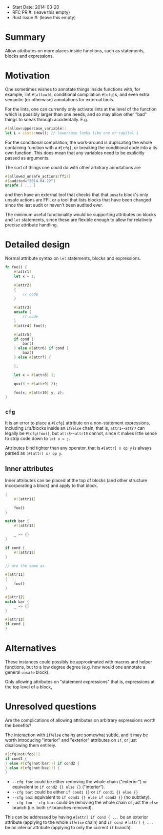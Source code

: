 - Start Date: 2014-03-20
- RFC PR #: (leave this empty)
- Rust Issue #: (leave this empty)

# Summary

Allow attributes on more places inside functions, such as statements,
blocks and expressions.

# Motivation

One sometimes wishes to annotate things inside functions with, for
example, lint `#[allow]`s, conditional compilation `#[cfg]`s, and even
extra semantic (or otherwise) annotations for external tools.

For the lints, one can currently only activate lints at the level of
the function which is possibly larger than one needs, and so may allow
other "bad" things to sneak through accidentally. E.g.

```rust
#[allow(uppercase_variable)]
let L = List::new(); // lowercase looks like one or capital i
```

For the conditional compilation, the work-around is duplicating the
whole containing function with a `#[cfg]`, or breaking the conditional
code into a its own function. This does mean that any variables need
to be explicitly passed as arguments.

The sort of things one could do with other arbitrary annotations are

```rust
#[allowed_unsafe_actions(ffi)]
#[audited="2014-04-22"]
unsafe { ... }
```

and then have an external tool that checks that that `unsafe` block's
only unsafe actions are FFI, or a tool that lists blocks that have
been changed since the last audit or haven't been audited ever.

The minimum useful functionality would be supporting attributes on
blocks and `let` statements, since these are flexible enough to allow
for relatively precise attribute handling.

# Detailed design

Normal attribute syntax on `let` statements, blocks and expressions.

```rust
fn foo() {
    #[attr1]
    let x = 1;

    #[attr2]
    {
        // code
    }

    #[attr3]
    unsafe {
        // code
    }
    #[attr4] foo();

    #[attr5]
    if cond {
        bar()
    } else #[attr6] if cond {
        baz()
    } else #[attr7] {

    };

    let x = #[attr8] 1;

    qux(3 + #[attr9] 2);

    foo(x, #[attr10] y, z);
}
```

## `cfg`

It is an error to place a `#[cfg]` attribute on a non-statement
expressions, including `if`s/blocks inside an `if`/`else` chain, that
is, `attr1`--`attr7` can legally be `#[cfg(foo)]`, but
`attr8`--`attr10` cannot, since it makes little sense to strip code
down to `let x = ;`.

Attributes bind tighter than any operator, that is `#[attr] x op y` is
always parsed as `(#[attr] x) op y`.

## Inner attributes

Inner attributes can be placed at the top of blocks (and other
structure incorporating a block) and apply to that block.

```rust
{
    #![attr11]

    foo()
}

match bar {
    #![attr12]

    _ => {}
}

if cond {
    #![attr13]
}

// are the same as

#[attr11]
{
    foo()
}

#[attr12]
match bar {
    _ => {}
}

#[attr13]
if cond {
}
```


# Alternatives

These instances could possibly be approximated with macros and helper
functions, but to a low degree degree (e.g. how would one annotate a
general `unsafe` block).

Only allowing attributes on "statement expressions" that is,
expressions at the top level of a block,

# Unresolved questions

Are the complications of allowing attributes on arbitrary
expressions worth the benefits?

The interaction with `if`/`else` chains are somewhat subtle, and it
may be worth introducing "interior" and "exterior" attributes on `if`, or
just disallowing them entirely.

```rust
#[cfg(not(foo))]
if cond1 {
} else #[cfg(not(bar))] if cond2 {
} else #[cfg(not(baz))] {
}
```

- `--cfg foo`: could be either removing the whole chain ("exterior") or
  equivalent to `if cond2 {} else {}` ("interior").
- `--cfg bar`: could be either `if cond1 {}` or `if cond1 {} else {}`
- `--cfg baz`: equivalent to `if cond1 {} else if cond2 {}` (no subtlety).
- `--cfg foo --cfg bar`: could be removing the whole chain or just
  the `else` branch (i.e. both `if` branches removed).

This can be addressed by having `#[attr] if cond { ...` be an exterior
attribute (applying to the whole `if`/`else` chain) and
`if cond #[attr] { ... ` be an interior attribute (applying to only
the current `if` branch).

